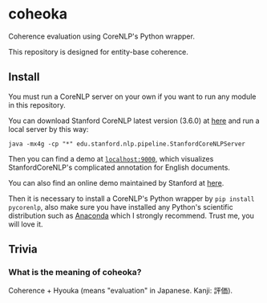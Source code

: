 coheoka
=====
Coherence evaluation using CoreNLP's Python wrapper.

This repository is designed for entity-base coherence.


## Install

You must run a CoreNLP server on your own if you want to run any module in this repository.

You can download Stanford CoreNLP latest version (3.6.0) at [here](http://stanfordnlp.github.io/CoreNLP/download.html) and run a local server by this way:
```
java -mx4g -cp "*" edu.stanford.nlp.pipeline.StanfordCoreNLPServer
```

Then you can find a demo at [`localhost:9000`](http://localhost:9000/), which visualizes StanfordCoreNLP's complicated annotation for English documents.

You can also find an online demo maintained by Stanford at [here](http://corenlp.run/).

Then it is necessary to install a CoreNLP's Python wrapper by `pip install pycorenlp`, also make sure you have installed any Python's scientific distribution such as [Anaconda](https://www.continuum.io/downloads) which I strongly recommend. Trust me, you will love it.

## Trivia

### What is the meaning of coheoka?
Coherence + Hyouka (means "evaluation" in Japanese. Kanji: 評価).
